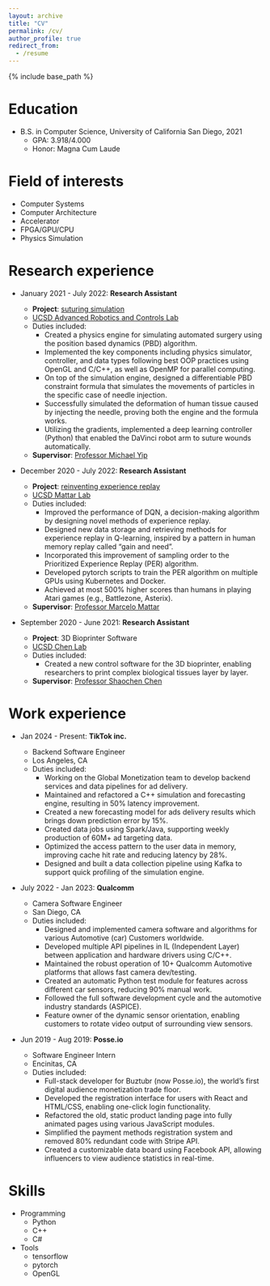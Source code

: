```yaml
---
layout: archive
title: "CV"
permalink: /cv/
author_profile: true
redirect_from:
  - /resume
---
```


{% include base_path %}

# Education

- B.S. in Computer Science, University of California San Diego, 2021
  - GPA: 3.918/4.000
  - Honor: Magna Cum Laude

# Field of interests

- Computer Systems
- Computer Architecture
- Accelerator
- FPGA/GPU/CPU
- Physics Simulation

# Research experience

- January 2021 - July 2022: **Research Assistant**

  - **Project**: [suturing simulation](/projects/suturing-sim)
  - [UCSD Advanced Robotics and Controls Lab](https://www.ucsdarclab.com/)
  - Duties included:
    - Created a physics engine for simulating automated surgery using the position based dynamics (PBD) algorithm.
    - Implemented the key components including physics simulator, controller, and data types following best OOP practices using OpenGL and C/C++, as well as OpenMP for parallel computing.
    - On top of the simulation engine, designed a differentiable PBD constraint formula that simulates the movements of particles in the specific case of needle injection.
    - Successfully simulated the deformation of human tissue caused by injecting the needle, proving both the engine and the formula works.
    - Utilizing the gradients, implemented a deep learning controller (Python) that enabled the DaVinci robot arm to suture wounds automatically.
  - **Supervisor**: [Professor Michael Yip](https://yip.eng.ucsd.edu/)

- December 2020 - July 2022: **Research Assistant**

  - **Project**: [reinventing experience replay](/projects/exp-replay)
  - [UCSD Mattar Lab](https://mattarlab.ucsd.edu/)
  - Duties included:
    - Improved the performance of DQN, a decision-making algorithm by designing novel methods of experience replay.
    - Designed new data storage and retrieving methods for experience replay in Q-learning, inspired by a pattern in human memory replay called “gain and need”.
    - Incorporated this improvement of sampling order to the Prioritized Experience Replay (PER) algorithm.
    - Developed pytorch scripts to train the PER algorithm on multiple GPUs using Kubernetes and Docker.
    - Achieved at most 500% higher scores than humans in playing Atari games (e.g., Battlezone, Asterix).
  - **Supervisor**: [Professor Marcelo Mattar](https://mattarlab.ucsd.edu/)

- September 2020 - June 2021: **Research Assistant**
  - **Project**: 3D Bioprinter Software
  - [UCSD Chen Lab](http://schen.ucsd.edu/lab/)
  - Duties included:
    - Created a new control software for the 3D bioprinter, enabling researchers to print complex biological tissues layer by layer.
  - **Supervisor**: [Professor Shaochen Chen](http://schen.ucsd.edu/)

# Work experience

- Jan 2024 - Present: **TikTok inc.**

  - Backend Software Engineer
  - Los Angeles, CA
  - Duties included:
    - Working on the Global Monetization team to develop backend services and data pipelines for ad delivery.
    - Maintained and refactored a C++ simulation and forecasting engine, resulting in 50% latency improvement.
    - Created a new forecasting model for ads delivery results which brings down prediction error by 15%.
    - Created data jobs using Spark/Java, supporting weekly production of 60M+ ad targeting data.
    - Optimized the access pattern to the user data in memory, improving cache hit rate and reducing latency by 28%.
    - Designed and built a data collection pipeline using Kafka to support quick profiling of the simulation engine.

- July 2022 - Jan 2023: **Qualcomm**

  - Camera Software Engineer
  - San Diego, CA
  - Duties included:
    - Designed and implemented camera software and algorithms for various Automotive (car) Customers worldwide.
    - Developed multiple API pipelines in IL (Independent Layer) between application and hardware drivers using C/C++.
    - Maintained the robust operation of 10+ Qualcomm Automotive platforms that allows fast camera dev/testing.
    - Created an automatic Python test module for features across different car sensors, reducing 90% manual work.
    - Followed the full software development cycle and the automotive industry standards (ASPICE).
    - Feature owner of the dynamic sensor orientation, enabling customers to rotate video output of surrounding view sensors.

- Jun 2019 - Aug 2019: **Posse.io**
  - Software Engineer Intern
  - Encinitas, CA
  - Duties included:
    - Full-stack developer for Buztubr (now Posse.io), the world’s first digital audience monetization trade floor.
    - Developed the registration interface for users with React and HTML/CSS, enabling one-click login functionality.
    - Refactored the old, static product landing page into fully animated pages using various JavaScript modules.
    - Simplified the payment methods registration system and removed 80% redundant code with Stripe API.
    - Created a customizable data board using Facebook API, allowing influencers to view audience statistics in real-time.

# Skills

- Programming
  - Python
  - C++
  - C#
- Tools
  - tensorflow
  - pytorch
  - OpenGL
